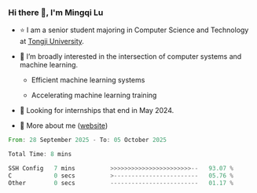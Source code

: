 ### Hi there 👋, I'm Mingqi Lu

- :star: I am a senior student majoring in Computer Science and Technology at [Tongji University](https://en.tongji.edu.cn/p/#/).

- :thinking: I’m broadly interested in the intersection of computer systems and machine learning.

  - Efficient machine learning systems

  - Accelerating machine learning training

- :seedling: Looking for internships that end in May 2024.

- 💬 More about me ([website](https://lmqqqqqq.github.io/))

<!--START_SECTION:waka-->

```rust
From: 28 September 2025 - To: 05 October 2025

Total Time: 8 mins

SSH Config   7 mins          >>>>>>>>>>>>>>>>>>>>>>>--   93.07 %
C            0 secs          >------------------------   05.76 %
Other        0 secs          -------------------------   01.17 %
```

<!--END_SECTION:waka-->


